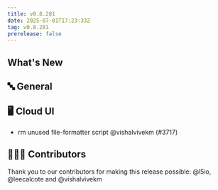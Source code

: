 ```yaml
---
title: v0.8.281
date: 2025-07-01T17:23:33Z
tag: v0.8.281
prerelease: false
---
```


## What's New
## 🔤 General
## 🖥 Cloud UI

- rm unused file-formatter script @vishalvivekm (#3717)

## 👨🏽‍💻 Contributors

Thank you to our contributors for making this release possible:
@l5io, @leecalcote and @vishalvivekm

